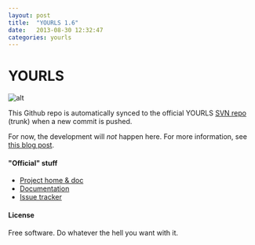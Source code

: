 ```yaml
---
layout: post
title:  "YOURLS 1.6"
date:   2013-08-30 12:32:47
categories: yourls
---
```


# YOURLS
![alt](http://yourls.org/images/yourls-logo.png)

This Github repo is automatically synced to the official YOURLS [SVN repo](http://yourls.googlecode.com/svn/trunk/) (trunk) when a new commit is pushed.

For now, the development will _not_ happen here. For more information, see [this blog post](http://blog.yourls.org/2012/08/should-yourls-be-on-github-instead/).

#### "Official" stuff
* [Project home & doc](http://yourls.org)
* [Documentation](http://code.google.com/p/yourls/w/list)
* [Issue tracker](http://code.google.com/p/yourls/issues/list)

#### License
Free software. Do whatever the hell you want with it.
